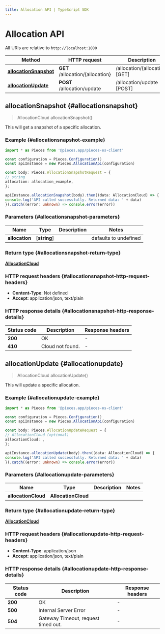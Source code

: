 ```yaml
---
title: Allocation API | TypeScript SDK
---
```


# Allocation API

All URIs are relative to `http://localhost:1000`

Method | HTTP request | Description
------------- | ------------- | -------------
[**allocationSnapshot**](AllocationApi#allocationsnapshot) | **GET** /allocation/\{allocation\} | /allocation/\{allocation\} [GET]
[**allocationUpdate**](AllocationApi#allocationupdate) | **POST** /allocation/update | /allocation/update [POST]


## **allocationSnapshot** {#allocationsnapshot}
> AllocationCloud allocationSnapshot()

This will get a snapshot of a specific allocation.

### Example {#allocationsnapshot-example}

```typescript
import * as Pieces from '@pieces.app/pieces-os-client'

const configuration = Pieces.Configuration()
const apiInstance = new Pieces.AllocationApi(configuration)

const body: Pieces.AllocationSnapshotRequest = {
// string
allocation: allocation_example,
};

apiInstance.allocationSnapshot(body).then((data: AllocationCloud) => {
console.log('API called successfully. Returned data: ' + data)
}).catch((error: unknown) => console.error(error))
```

### Parameters {#allocationsnapshot-parameters}


Name | Type | Description  | Notes
------------- | ------------- | ------------- | -------------
 **allocation** | [**string**] |  | defaults to undefined


### Return type {#allocationsnapshot-return-type}

[**AllocationCloud**](../models/AllocationCloud)

### HTTP request headers {#allocationsnapshot-http-request-headers}

- **Content-Type**: Not defined
- **Accept**: application/json, text/plain


### HTTP response details {#allocationsnapshot-http-response-details}
| Status code | Description | Response headers
|-------------|-------------|------------------
**200** | OK |  -  |
**410** | Cloud not found. |  -  |

## **allocationUpdate** {#allocationupdate}
> AllocationCloud allocationUpdate()

This will update a specific allocation.

### Example {#allocationupdate-example}

```typescript
import * as Pieces from '@pieces.app/pieces-os-client'

const configuration = Pieces.Configuration()
const apiInstance = new Pieces.AllocationApi(configuration)

const body: Pieces.AllocationUpdateRequest = {
// AllocationCloud (optional)
allocationCloud: ,
};

apiInstance.allocationUpdate(body).then((data: AllocationCloud) => {
console.log('API called successfully. Returned data: ' + data)
}).catch((error: unknown) => console.error(error))
```

### Parameters {#allocationupdate-parameters}


Name | Type | Description  | Notes
------------- | ------------- | ------------- | -------------
 **allocationCloud** | **AllocationCloud**|  |


### Return type {#allocationupdate-return-type}

[**AllocationCloud**](../models/AllocationCloud)

### HTTP request headers {#allocationupdate-http-request-headers}

- **Content-Type**: application/json
- **Accept**: application/json, text/plain


### HTTP response details {#allocationupdate-http-response-details}
| Status code | Description | Response headers
|-------------|-------------|------------------
**200** | OK |  -  |
**500** | Internal Server Error |  -  |
**504** | Gateway Timeout, request timed out. |  -  |


